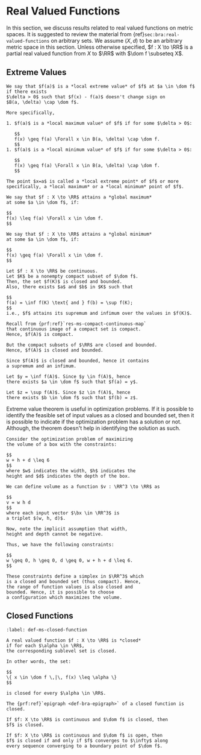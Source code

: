 Real Valued Functions
=============================

In this section, we discuss results related
to real valued functions on metric spaces.
It is suggested to review the material from
{ref}`sec:bra:real-valued-functions` on arbitrary sets.
We assume $(X,d)$ to be an arbitrary metric space in this section.
Unless otherwise specified, $f : X \to \RR$ is a partial real
valued function from $X$ to $\RR$
with $\dom f \subseteq X$.

## Extreme Values


```{prf:definition} Local extreme value
We say that $f(a)$ is a *local extreme value* of $f$ at $a \in \dom f$ 
if there exists
$\delta > 0$ such that $f(x) - f(a)$ doesn't change sign on
$B(a, \delta) \cap \dom f$.

More specifically,

1. $f(a)$ is a *local maximum value* of $f$ if for some $\delta > 0$:

   $$
   f(x) \geq f(a) \Forall x \in B(a, \delta) \cap \dom f.
   $$ 
1. $f(a)$ is a *local minimum value* of $f$ if for some $\delta > 0$:

   $$
   f(x) \geq f(a) \Forall x \in B(a, \delta) \cap \dom f.
   $$ 

The point $x=a$ is called a *local extreme point* of $f$ or more 
specifically, a *local maximum* or a *local minimum* point of $f$.
```

```{prf:definition} Global maximum
We say that $f : X \to \RR$ attains a *global maximum*
at some $a \in \dom f$, if:

$$
f(x) \leq f(a) \Forall x \in \dom f.
$$
```

```{prf:definition} Global minimum
We say that $f : X \to \RR$ attains a *global minimum*
at some $a \in \dom f$, if:

$$
f(x) \geq f(a) \Forall x \in \dom f.
$$
```

```{prf:theorem} Extreme value theorem
Let $f : X \to \RR$ be continuous. 
Let $K$ be a nonempty compact subset of $\dom f$. 
Then, the set $f(K)$ is closed and bounded.
Also, there exists $a$ and $b$ in $K$ such that

$$
f(a) = \inf f(K) \text{ and } f(b) = \sup f(K);
$$
i.e., $f$ attains its supremum and infimum over the values in $f(K)$.
```

```{prf:proof}
Recall from {prf:ref}`res-ms-compact-continuous-map`
that continuous image of a compact set is compact. 
Hence, $f(A)$ is compact. 

But the compact subsets of $\RR$ are closed and bounded.
Hence, $f(A)$ is closed and bounded. 

Since $f(A)$ is closed and bounded, hence it contains
a supremum and an infimum.

Let $y = \inf f(A)$. Since $y \in f(A)$, hence
there exists $a \in \dom f$ such that $f(a) = y$.

Let $z = \sup f(A)$. Since $z \in f(A)$, hence
there exists $b \in \dom f$ such that $f(b) = z$.
```

Extreme value theorem is useful in optimization
problems. If it is possible to identify the
feasible set of input values as a closed and
bounded set, then it is possible to indicate
if the optimization problem has a solution 
or not. Although, the theorem doesn't help
in identifying the solution as such.

```{prf:example}
Consider the optimization problem of maximizing
the volume of a box with the constraints:

$$
w + h + d \leq 6
$$
where $w$ indicates the width, $h$ indicates the
height and $d$ indicates the depth of the box.

We can define volume as a function $v : \RR^3 \to \RR$ as 

$$
v = w h d
$$
where each input vector $\bx \in \RR^3$ is 
a triplet $(w, h, d)$.

Now, note the implicit assumption that width,
height and depth cannot be negative.

Thus, we have the following constraints:

$$
w \geq 0, h \geq 0, d \geq 0, w + h + d \leq 6.
$$

These constraints define a simplex in $\RR^3$ which
is a closed and bounded set (thus compact). Hence,
the range of function values is also closed and
bounded. Hence, it is possible to choose
a configuration which maximizes the volume. 
```

## Closed Functions

```{prf:definition} Closed function
:label: def-ms-closed-function

A real valued function $f : X \to \RR$ is *closed* 
if for each $\alpha \in \RR$,
the corresponding sublevel set is closed. 

In other words, the set:

$$
\{ x \in \dom f \,|\, f(x) \leq \alpha \}
$$

is closed for every $\alpha \in \RR$.
```
```{prf:proposition}
The {prf:ref}`epigraph <def-bra-epigraph>` of a closed function is closed.
```

```{prf:proposition}
If $f: X \to \RR$ is continuous and $\dom f$ is closed, then 
$f$ is closed.
```

```{prf:proposition}
If $f: X \to \RR$ is continuous and $\dom f$ is open, then
$f$ is closed if and only if $f$ converges to $\infty$ along
every sequence converging to a boundary point of $\dom f$. 
```
